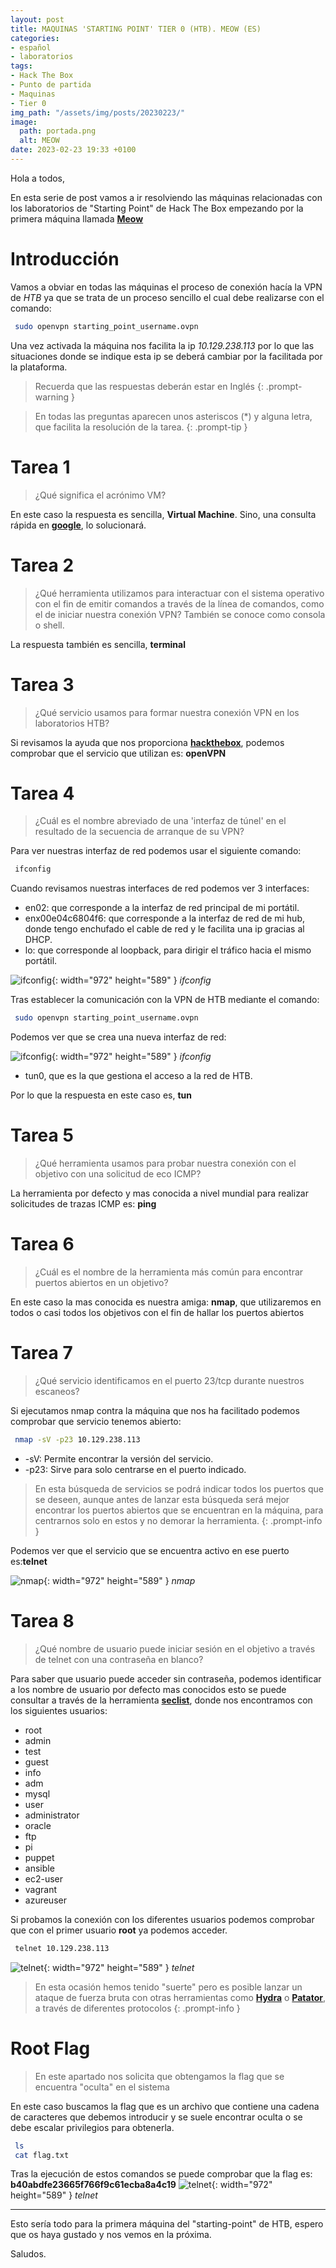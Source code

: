 ```yaml
---
layout: post
title: MAQUINAS 'STARTING POINT' TIER 0 (HTB). MEOW (ES)
categories:
- español
- laboratorios
tags:
- Hack The Box
- Punto de partida
- Maquinas
- Tier 0
img_path: "/assets/img/posts/20230223/"
image:
  path: portada.png
  alt: MEOW
date: 2023-02-23 19:33 +0100
---
```

Hola a todos,

En esta serie de post vamos a ir resolviendo las máquinas relacionadas con los laboratorios de "Starting Point" de Hack The Box empezando por la primera máquina llamada [**Meow**](https://app.hackthebox.com/starting-point)

# Introducción

 Vamos a obviar en todas las máquinas el proceso de conexión hacía la VPN de _HTB_ ya que se trata de un proceso sencillo el cual debe realizarse con el comando:

```bash
 sudo openvpn starting_point_username.ovpn
```

Una vez activada la máquina nos facilita la ip _10.129.238.113_ por lo que las situaciones donde se indique esta ip se deberá cambiar por la facilitada por la plataforma.

> Recuerda que las respuestas deberán estar en Inglés
{: .prompt-warning }

> En todas las preguntas aparecen unos asteriscos (*) y alguna letra, que facilita la resolución de la tarea.
{: .prompt-tip }

# Tarea 1

> ¿Qué significa el acrónimo VM?

En este caso la respuesta es sencilla, **Virtual Machine**. Sino, una consulta rápida en [**google**](https://letmegooglethat.com/?q=%C2%BFQu%C3%A9+significa+el+acr%C3%B3nimo+VM%3F), lo solucionará.


# Tarea 2

> ¿Qué herramienta utilizamos para interactuar con el sistema operativo con el fin de emitir comandos a través de la línea de comandos, como el de iniciar nuestra conexión VPN? También se conoce como consola o shell.

La respuesta también es sencilla, **terminal**


# Tarea 3

> ¿Qué servicio usamos para formar nuestra conexión VPN en los laboratorios HTB?

Si revisamos la ayuda que nos proporciona [**hackthebox**](https://help.hackthebox.com/en/articles/5185687-introduction-to-lab-access), podemos comprobar que el servicio que utilizan es: **openVPN**


# Tarea 4

> ¿Cuál es el nombre abreviado de una 'interfaz de túnel' en el resultado de la secuencia de arranque de su VPN?

Para ver nuestras interfaz de red podemos usar el siguiente comando:

```bash
 ifconfig
```
Cuando revisamos nuestras interfaces de red podemos ver 3 interfaces:

- en02: que corresponde a la interfaz de red principal de mi portátil.
- enx00e04c6804f6: que corresponde a la interfaz de red de mi hub, donde tengo enchufado el cable de red y le facilita una ip gracias al DHCP.
- lo: que corresponde al loopback, para dirigir el tráfico hacia el mismo portátil.

![ifconfig](ifconfig-1.png){: width="972" height="589" }
_ifconfig_

Tras establecer la comunicación con la VPN de HTB mediante el comando:
```bash
 sudo openvpn starting_point_username.ovpn
```

Podemos ver que se crea una nueva interfaz de red:

![ifconfig](ifconfig-2.png){: width="972" height="589" }
_ifconfig_


- tun0, que es la que gestiona el acceso a la red de HTB.

Por lo que la respuesta en este caso es, **tun**

# Tarea 5

> ¿Qué herramienta usamos para probar nuestra conexión con el objetivo con una solicitud de eco ICMP?

La herramienta por defecto y mas conocida a nivel mundial para realizar solicitudes de trazas ICMP es: **ping**


# Tarea 6

> ¿Cuál es el nombre de la herramienta más común para encontrar puertos abiertos en un objetivo?

En este caso la mas conocida es nuestra amiga: **nmap**, que utilizaremos en todos o casi todos los objetivos con el fin de hallar los puertos abiertos


# Tarea 7

> ¿Qué servicio identificamos en el puerto 23/tcp durante nuestros escaneos?

Si ejecutamos nmap contra la máquina que nos ha facilitado podemos comprobar que servicio tenemos abierto:

```bash
 nmap -sV -p23 10.129.238.113
```

- -sV: Permite encontrar la versión del servicio.
- -p23: Sirve para solo centrarse en el puerto indicado.

> En esta búsqueda de servicios se podrá indicar todos los puertos que se deseen, aunque antes de lanzar esta búsqueda será mejor encontrar los puertos abiertos que se encuentran en la máquina, para centrarnos solo en estos y no demorar la herramienta.
{: .prompt-info }

Podemos ver que el servicio que se encuentra activo en ese puerto es:**telnet**

![nmap](nmap.png){: width="972" height="589" }
_nmap_


# Tarea 8

> ¿Qué nombre de usuario puede iniciar sesión en el objetivo a través de telnet con una contraseña en blanco?

Para saber que usuario puede acceder sin contraseña, podemos identificar a los nombre de usuario por defecto mas conocidos esto se puede consultar a través de la herramienta [**seclist**](https://github.com/danielmiessler/SecLists/blob/master/Usernames/top-usernames-shortlist.txt), donde nos encontramos con los siguientes usuarios:

- root
- admin
- test
- guest
- info
- adm
- mysql
- user
- administrator
- oracle
- ftp
- pi
- puppet
- ansible
- ec2-user
- vagrant
- azureuser

Si probamos la conexión con los diferentes usuarios podemos comprobar que con el primer usuario **root** ya podemos acceder.

```bash
 telnet 10.129.238.113
```
![telnet](telnet-1.png){: width="972" height="589" }
_telnet_

> En esta ocasión hemos tenido "suerte" pero es posible lanzar un ataque de fuerza bruta con otras herramientas como [**Hydra**](https://github.com/vanhauser-thc/thc-hydra) o [**Patator**](https://github.com/lanjelot/patator), a través de diferentes protocolos
{: .prompt-info }

# Root Flag

> En este apartado nos solicita que obtengamos la flag que se encuentra "oculta" en el sistema

En este caso buscamos la flag que es un archivo que contiene una cadena de caracteres que debemos introducir y se suele encontrar oculta o se debe escalar privilegios para obtenerla.

```bash
 ls
 cat flag.txt
```

Tras la ejecución de estos comandos se puede comprobar que la flag es: **b40abdfe23665f766f9c61ecba8a4c19**
![telnet](telnet-2.png){: width="972" height="589" }
_telnet_

___

Esto sería todo para la primera máquina del "starting-point" de HTB, espero que os haya gustado y nos vemos en la próxima.

Saludos.


